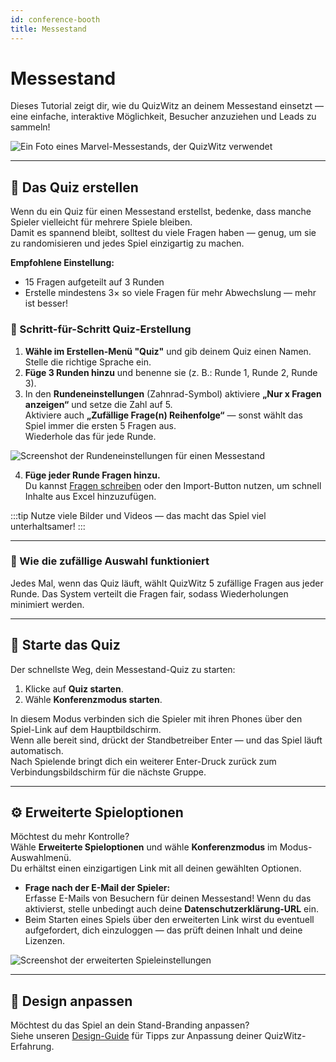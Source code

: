```yaml
---
id: conference-booth
title: Messestand
---
```


# Messestand

Dieses Tutorial zeigt dir, wie du QuizWitz an deinem Messestand einsetzt — eine einfache, interaktive Möglichkeit, Besucher anzuziehen und Leads zu sammeln!

![Ein Foto eines Marvel-Messestands, der QuizWitz verwendet](/images/photos/marvel.jpg)

---

## 📝 Das Quiz erstellen

Wenn du ein Quiz für einen Messestand erstellst, bedenke, dass manche Spieler vielleicht für mehrere Spiele bleiben.\
Damit es spannend bleibt, solltest du viele Fragen haben — genug, um sie zu randomisieren und jedes Spiel einzigartig zu machen.

**Empfohlene Einstellung:**

- 15 Fragen aufgeteilt auf 3 Runden
- Erstelle mindestens 3× so viele Fragen für mehr Abwechslung — mehr ist besser!

### 🎲 Schritt-für-Schritt Quiz-Erstellung

1. **Wähle im Erstellen-Menü "Quiz"** und gib deinem Quiz einen Namen. Stelle die richtige Sprache ein.
2. **Füge 3 Runden hinzu** und benenne sie (z. B.: Runde 1, Runde 2, Runde 3).
3. In den **Rundeneinstellungen** (Zahnrad-Symbol) aktiviere **„Nur x Fragen anzeigen“** und setze die Zahl auf 5.\
  Aktiviere auch **„Zufällige Frage(n) Reihenfolge“** — sonst wählt das Spiel immer die ersten 5 Fragen aus.\
  Wiederhole das für jede Runde.

![Screenshot der Rundeneinstellungen für einen Messestand](/images/tutorials/conference/round_settings.png)

4. **Füge jeder Runde Fragen hinzu.**\
  Du kannst [Fragen schreiben](../editor/005-writing-questions.md) oder den Import-Button nutzen, um schnell Inhalte aus Excel hinzuzufügen.

:::tip
Nutze viele Bilder und Videos — das macht das Spiel viel unterhaltsamer!
:::

---

### 🔀 Wie die zufällige Auswahl funktioniert

Jedes Mal, wenn das Quiz läuft, wählt QuizWitz 5 zufällige Fragen aus jeder Runde. Das System verteilt die Fragen fair, sodass Wiederholungen minimiert werden.

---

## 🚀 Starte das Quiz

Der schnellste Weg, dein Messestand-Quiz zu starten:

1. Klicke auf **Quiz starten**.
2. Wähle **Konferenzmodus starten**.

In diesem Modus verbinden sich die Spieler mit ihren Phones über den Spiel-Link auf dem Hauptbildschirm.\
Wenn alle bereit sind, drückt der Standbetreiber Enter — und das Spiel läuft automatisch.\
Nach Spielende bringt dich ein weiterer Enter-Druck zurück zum Verbindungsbildschirm für die nächste Gruppe.

---

## ⚙️ Erweiterte Spieloptionen

Möchtest du mehr Kontrolle?\
Wähle **Erweiterte Spieloptionen** und wähle **Konferenzmodus** im Modus-Auswahlmenü.\
Du erhältst einen einzigartigen Link mit all deinen gewählten Optionen.

- **Frage nach der E-Mail der Spieler:**\
  Erfasse E-Mails von Besuchern für deinen Messestand! Wenn du das aktivierst, stelle unbedingt auch deine **Datenschutzerklärung-URL** ein.
- Beim Starten eines Spiels über den erweiterten Link wirst du eventuell aufgefordert, dich einzuloggen — das prüft deinen Inhalt und deine Lizenzen.

![Screenshot der erweiterten Spieleinstellungen](/images/tutorials/conference/advanced_game_settings.png)

---

## 🎨 Design anpassen

Möchtest du das Spiel an dein Stand-Branding anpassen?\
Siehe unseren [Design-Guide](../advanced/011-emerald-theme.md) für Tipps zur Anpassung deiner QuizWitz-Erfahrung.
